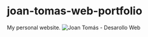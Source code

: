 # joan-tomas-web-portfolio
My personal website.
![Joan Tomás - Desarollo Web](https://github.com/joan-tomas-1995/joan-tomas-web/assets/4356870/eef15d59-0126-40e0-8149-e8e069a1f294)
